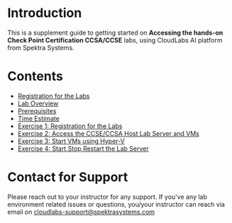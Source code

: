 # Introduction

This is a supplement guide to getting started on **Accessing the hands-on Check Point Certification CCSA/CCSE** labs, using CloudLabs AI platform from Spektra Systems. 



# Contents 

* [Registration for the Labs](./technical_deep_dive/Registration-for-the-Labs.md#registration-for-the-labs)
* [Lab Overview](./technical_deep_dive/Lab-Overview.md#lab-overview)
* [Prerequisites](./technical_deep_dive/Prerequisites.md#prerequisites)
* [Time Estimate](./technical_deep_dive/Time-Estimate.md#time-estimate)
* [Exercise 1: Registration for the Labs](./technical_deep_dive/Exercise-1-Option-1-Register-via-Signup-URL.md#register-using-signup-link)
* [Exercise 2: Access the CCSE/CCSA Host Lab Server and VMs](./technical_deep_dive/Exercise2-Access-the-CCSE-CCSA-Host-Lab-Server-and-VMs.md#access-the-ccseccsa-host-lab-server-and-vms)
* [Exercise 3: Start VMs using Hyper-V](./technical_deep_dive/Exercise-3-Start-VMs-using-Hyper-V.md#exercise-3-start-vms-using-hyper-v-manager)
* [Exercise 4: Start,Stop,Restart the Lab Server](./technical_deep_dive/Exercise-4-Start%2C-Stop%2C-Restart-the-Lab-Server.md#exercise-4-startstoprestart-the-lab-server)



# Contact for Support
Please reach out to your instructor for any support. If you've any lab environment related issues or questions, you/your instructor can reach via email on cloudlabs-support@spektrasystems.com 
